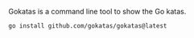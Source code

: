 Gokatas is a command line tool to show the Go katas.

```
go install github.com/gokatas/gokatas@latest
```

